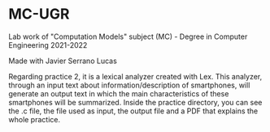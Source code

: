 # MC-UGR
Lab work of "Computation Models" subject (MC) - Degree in Computer Engineering 2021-2022  

Made with Javier Serrano Lucas  

Regarding practice 2, it is a lexical analyzer created with Lex. This analyzer, through an input text about information/description of smartphones, will generate an output text in which the main characteristics of these smartphones will be summarized. Inside the practice directory, you can see the .c file, the file used as input, the output file and a PDF that explains the whole practice. 
